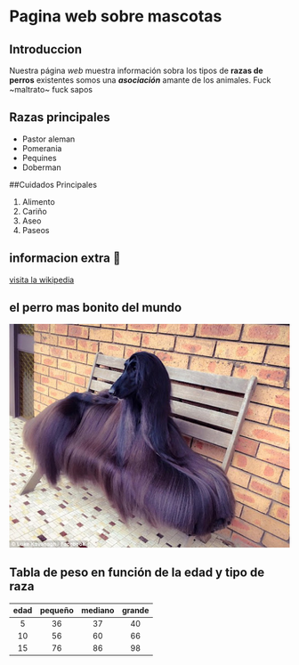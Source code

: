 # Pagina web sobre mascotas
## Introduccion
Nuestra página _web_ muestra información sobra los tipos de **razas de perros** existentes
somos una *__asociación__* amante de los animales. Fuck ~maltrato~  fuck sapos
## Razas principales

- Pastor aleman 
- Pomerania
- Pequines 
- Doberman

##Cuidados Principales

1. Alimento
2. Cariño
3. Aseo
4. Paseos

## informacion extra 🐶

[visita la wikipedia](https://www.google.es/)
## el perro mas bonito del mundo
![alt][perro]

[perro]:unnamed.jpg

## Tabla de peso en función de la edad y tipo de raza

|edad| pequeño| mediano| grande | 
|:--:|:------:|:------:|:------:|
|5   | 36     |  37    |  40    |
| 10 | 56     |   60   |  66    |
| 15 | 76     |   86   |  98    |
